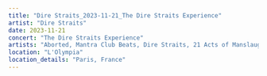 ```yaml
---
title: "Dire Straits_2023-11-21_The Dire Straits Experience"
artist: "Dire Straits"
date: 2023-11-21
concert: "The Dire Straits Experience"
artists: "Aborted, Mantra Club Beats, Dire Straits, 21 Acts of Manslaughter	Grindcore	United States, Buckshot, ABBA, Bladee, 9 Foot Super SoldierCrossoverHardcore, 12 Gauge Rampage, 324	Grindcore	Japan"
location: "L'Olympia"
location_details: "Paris, France"
---
```

